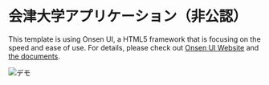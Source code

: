 # 会津大学アプリケーション（非公認）

This template is using Onsen UI, a HTML5 framework that is focusing on the speed and ease of use.
For details, please check out [Onsen UI Website](http://onsenui.io) and [the documents](http://onsenui.io/v2/).

![デモ](https://github.com/M01tyan/U-Aizu/www/demo.gif)